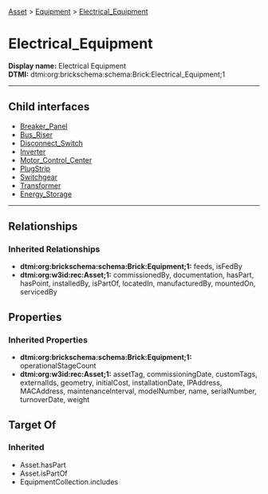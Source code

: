 [Asset](../../Asset.md) > [Equipment](../Equipment.md) > [Electrical_Equipment](.)
# Electrical_Equipment

**Display name:** Electrical Equipment<br />
**DTMI:** dtmi:org:brickschema:schema:Brick:Electrical_Equipment;1

---


## Child interfaces
* [Breaker_Panel](Breaker_Panel.md)
* [Bus_Riser](Bus_Riser.md)
* [Disconnect_Switch](Disconnect_Switch.md)
* [Inverter](Inverter.md)
* [Motor_Control_Center](Motor_Control_Center.md)
* [PlugStrip](PlugStrip.md)
* [Switchgear](Switchgear.md)
* [Transformer](Transformer.md)
* [Energy_Storage](Energy_Storage/Energy_Storage.md)

---
## Relationships
### Inherited Relationships
* **dtmi:org:brickschema:schema:Brick:Equipment;1:** feeds, isFedBy
* **dtmi:org:w3id:rec:Asset;1:** commissionedBy, documentation, hasPart, hasPoint, installedBy, isPartOf, locatedIn, manufacturedBy, mountedOn, servicedBy
## Properties
### Inherited Properties
* **dtmi:org:brickschema:schema:Brick:Equipment;1:** operationalStageCount
* **dtmi:org:w3id:rec:Asset;1:** assetTag, commissioningDate, customTags, externalIds, geometry, initialCost, installationDate, IPAddress, MACAddress, maintenanceInterval, modelNumber, name, serialNumber, turnoverDate, weight
## Target Of
### Inherited
* Asset.hasPart
* Asset.isPartOf
* EquipmentCollection.includes

